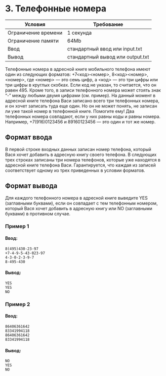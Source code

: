 # 3. Телефонные номера

| Условия             | Требование                         |
| ------------------- | ---------------------------------- | 
| Ограничение времени | 1 секунда                          |
| Ограничение памяти  | 64Mb                               |
| Ввод                | стандартный ввод или input.txt     |
| Вывод               | стандартный вывод или output.txt   |

Телефонные номера в адресной книге мобильного телефона имеют один из следующих форматов: +7<код><номер>, 8<код><номер>, <номер>, где <номер> — это семь цифр, а <код> — это три цифры или три цифры в круглых скобках. Если код не указан, то считается, что он равен 495. Кроме того, в записи телефонного номера может стоять знак “-” между любыми двумя цифрами (см. пример). На данный момент в адресной книге телефона Васи записано всего три телефонных номера, и он хочет записать туда еще один. Но он не может понять, не записан ли уже такой номер в телефонной книге. Помогите ему! Два телефонных номера совпадают, если у них равны коды и равны номера. Например, +7(916)0123456 и 89160123456 — это один и тот же номер.

## Формат ввода
В первой строке входных данных записан номер телефона, который Вася хочет добавить в адресную книгу своего телефона. В следующих трех строках записаны три номера телефонов, которые уже находятся в адресной книге телефона Васи. Гарантируется, что каждая из записей соответствует одному из трех приведенных в условии форматов.

## Формат вывода
Для каждого телефонного номера в адресной книге выведите YES (заглавными буквами), если он совпадает с тем телефонным номером, который Вася хочет добавить в адресную книгу или NO (заглавными буквами) в противном случае.

### Пример 1
#### Ввод:
```
8(495)430-23-97
+7-4-9-5-43-023-97
4-3-0-2-3-9-7
8-495-430
```
#### Вывод:
```
YES
YES
NO
```
### Пример 2
#### Ввод:
```
86406361642
83341994118
86406361642
83341994118
```
#### Вывод:
```
NO
YES
NO
```